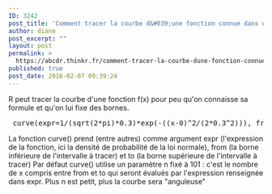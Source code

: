 ```yaml
---
ID: 3242
post_title: 'Comment tracer la courbe d&#039;une fonction connue dans un intervalle donné ? curve()'
author: diane
post_excerpt: ""
layout: post
permalink: >
  https://abcdr.thinkr.fr/comment-tracer-la-courbe-dune-fonction-connue-dans-un-intervalle-donne-curve/
published: true
post_date: 2016-02-07 09:39:24
---
```

R peut tracer la courbe d'une fonction f(x) pour peu qu'on connaisse sa formule et qu'on lui fixe des bornes.
<pre> curve(expr=1/(sqrt(2*pi)*0.3)*exp(-((x-0)^2/(2*0.3^2))), from=-1.5, to= 1.5)</pre>
La fonction curve() prend (entre autres) comme argument expr (l'expression de la fonction, ici la densité de probabilité de la loi normale), from (la borne inférieure de l'intervalle à tracer) et to (la borne supérieure de l'intervalle à tracer)
Par défaut curve() utilise un paramètre n fixé à 101 : c'est le nombre de x compris entre from et to qui seront évalués par l'expression renseignée dans expr. Plus n est petit, plus la courbe sera "anguleuse"